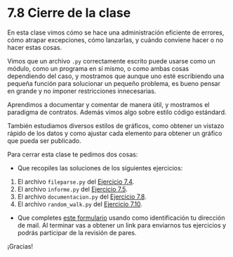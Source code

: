 # 7.8 Cierre de la clase

En esta clase vimos cómo se hace una administración eficiente de errores, cómo atrapar excepciones, cómo lanzarlas, y cuándo conviene hacer o no hacer estas cosas.

Vimos que un archivo `.py` correctamente escrito puede usarse como un módulo, como un programa en sí mismo, o como ambas cosas dependiendo del caso, y mostramos que aunque uno esté escribiendo una pequeña función para solucionar un pequeño problema, es bueno pensar en grande y no imponer restricciones innecesarias.

Aprendimos a documentar y comentar de manera útil, y mostramos el paradigma de contratos. Además vimos algo sobre estilo código estándard.

También estudiamos diversos estilos de gráficos, como obtener un vistazo rápido de los datos y como ajustar cada elemento para obtener un gráfico que pueda ser publicado.


Para cerrar esta clase te pedimos dos cosas:

* Que recopiles las soluciones de los siguientes ejercicios:
1. El archivo `fileparse.py` del [Ejercicio 7.4](../07_Plt_Especificacion_y_Documentacion/04_Flexibilidad.md#ejercicio-74-de-archivos-a-objetos-cual-archivos).
2. El archivo `informe.py` del [Ejercicio 7.5](../07_Plt_Especificacion_y_Documentacion/04_Flexibilidad.md#ejercicio-75-arreglemos-las-funciones-existentes).
3. El archivo `documentacion.py` del [Ejercicio 7.8](../07_Plt_Especificacion_y_Documentacion/05_Especificacion_y_Documentacion.md#ejercicio-78-funciones-y-documentacion).
4. El archivo `random_walk.py` del [Ejercicio 7.10](../07_Plt_Especificacion_y_Documentacion/07_Matplotlib.md#ejercicio-710-caminatas-al-azar).
 
* Que completes [este formulario](https://docs.google.com/forms/d/1Z41ZOgWnvRq-WQwqXs55wyJVkLJ13oyciPe7rPnCNyA) usando como identificación tu dirección de mail.  Al terminar vas a obtener un link para enviarnos tus ejercicios y podrás participar de la revisión de pares.

¡Gracias! 



